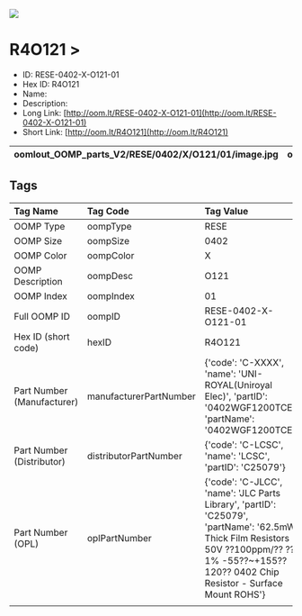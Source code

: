 


  
![][im]
# R4O121 > 

- ID: RESE-0402-X-O121-01
- Hex ID: R4O121
- Name: 
- Description: 
- Long Link: [http://oom.lt/RESE-0402-X-O121-01](http://oom.lt/RESE-0402-X-O121-01)
- Short Link: [http://oom.lt/R4O121](http://oom.lt/R4O121)
  

|oomlout_OOMP_parts_V2/RESE/0402/X/O121/01/image.jpg|oomlout_OOMP_parts_V2/RESE/0402/X/O121/01/image_BOTTOM.jpg|||
| :---: | :---: | :---: | :---: |

## Tags
  

|Tag Name|Tag Code|Tag Value|
| :--- | :--- | :--- |
|OOMP Type|oompType|RESE|
|OOMP Size|oompSize|0402|
|OOMP Color|oompColor|X|
|OOMP Description|oompDesc|O121|
|OOMP Index|oompIndex|01|
|Full OOMP ID|oompID|RESE-0402-X-O121-01|
|Hex ID (short code)|hexID|R4O121|
|Part Number (Manufacturer)|manufacturerPartNumber|{'code': 'C-XXXX', 'name': 'UNI-ROYAL(Uniroyal Elec)', 'partID': '0402WGF1200TCE', 'partName': '0402WGF1200TCE'}|
|Part Number (Distributor)|distributorPartNumber|{'code': 'C-LCSC', 'name': 'LCSC', 'partID': 'C25079'}|
|Part Number (OPL)|oplPartNumber|{'code': 'C-JLCC', 'name': 'JLC Parts Library', 'partID': 'C25079', 'partName': '62.5mW Thick Film Resistors 50V ??100ppm/?? ??1% -55??~+155?? 120?? 0402  Chip Resistor - Surface Mount ROHS'}|
||||



[im]: oomlout_OOMP_parts_V2/RESE/0402/X/O121/01/image_450.jpg
